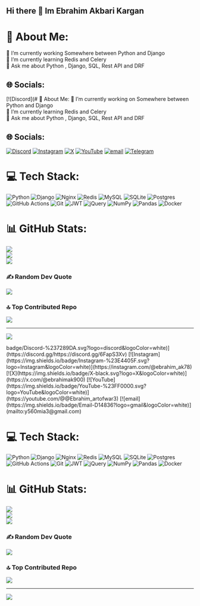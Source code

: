 ## Hi there 👋 Im Ebrahim Akbari Kargan

# 💫 About Me:
🔭 I’m currently working Somewhere between Python and Django<br>🌱 I’m currently learning Redis and Celery<br>💬 Ask me about Python , Django, SQL, Rest API and DRF<br>


## 🌐 Socials:
[![Discord](# 💫 About Me:
🔭 I’m currently working on Somewhere between Python and Django<br>🌱 I’m currently learning Redis and Celery<br>💬 Ask me about Python , Django, SQL, Rest API and DRF<br>


## 🌐 Socials:
[![Discord](https://img.shields.io/badge/Discord-%237289DA.svg?logo=discord&logoColor=white)](https://discord.gg/https://discord.gg/6FapS3Xv) [![Instagram](https://img.shields.io/badge/Instagram-%23E4405F.svg?logo=Instagram&logoColor=white)](https://instagram.com/@ebrahim_ak78) [![X](https://img.shields.io/badge/X-black.svg?logo=X&logoColor=white)](https://x.com/@ebrahimak900) [![YouTube](https://img.shields.io/badge/YouTube-%23FF0000.svg?logo=YouTube&logoColor=white)](https://youtube.com/@@Ebrahim_artofwar3) [![email](https://img.shields.io/badge/Email-D14836?logo=gmail&logoColor=white)](mailto:y560mia3@gmail.com) [![Telegram]((https://github-production-user-asset-6210df.s3.amazonaws.com/10694593/347407434-c5c5acc3-f434-4a8d-a834-6d94a7ffb45a.svg?X-Amz-Algorithm=AWS4-HMAC-SHA256&X-Amz-Credential=AKIAVCODYLSA53PQK4ZA%2F20250204%2Fus-east-1%2Fs3%2Faws4_request&X-Amz-Date=20250204T150135Z&X-Amz-Expires=300&X-Amz-Signature=92053a27911c2c2f1e0d65474a6d21a88da524552aa2455ed742b0db8e90a282&X-Amz-SignedHeaders=host))]([mailto:y560mia3@gmail.com](https://t.me/ebrahim_ak00)) 

# 💻 Tech Stack:
![Python](https://img.shields.io/badge/python-3670A0?style=for-the-badge&logo=python&logoColor=ffdd54) ![Django](https://img.shields.io/badge/django-%23092E20.svg?style=for-the-badge&logo=django&logoColor=white) ![Nginx](https://img.shields.io/badge/nginx-%23009639.svg?style=for-the-badge&logo=nginx&logoColor=white) ![Redis](https://img.shields.io/badge/redis-%23DD0031.svg?style=for-the-badge&logo=redis&logoColor=white) ![MySQL](https://img.shields.io/badge/mysql-4479A1.svg?style=for-the-badge&logo=mysql&logoColor=white) ![SQLite](https://img.shields.io/badge/sqlite-%2307405e.svg?style=for-the-badge&logo=sqlite&logoColor=white) ![Postgres](https://img.shields.io/badge/postgres-%23316192.svg?style=for-the-badge&logo=postgresql&logoColor=white) ![GitHub Actions](https://img.shields.io/badge/github%20actions-%232671E5.svg?style=for-the-badge&logo=githubactions&logoColor=white) ![Git](https://img.shields.io/badge/git-%23F05033.svg?style=for-the-badge&logo=git&logoColor=white) ![JWT](https://img.shields.io/badge/JWT-black?style=for-the-badge&logo=JSON%20web%20tokens) ![jQuery](https://img.shields.io/badge/jquery-%230769AD.svg?style=for-the-badge&logo=jquery&logoColor=white) ![NumPy](https://img.shields.io/badge/numpy-%23013243.svg?style=for-the-badge&logo=numpy&logoColor=white) ![Pandas](https://img.shields.io/badge/pandas-%23150458.svg?style=for-the-badge&logo=pandas&logoColor=white) ![Docker](https://img.shields.io/badge/docker-%230db7ed.svg?style=for-the-badge&logo=docker&logoColor=white)
# 📊 GitHub Stats:
![](https://github-readme-stats.vercel.app/api?username=Ebrahimakbari&theme=dark&hide_border=false&include_all_commits=true&count_private=true)<br/>
![](https://github-readme-streak-stats.herokuapp.com/?user=Ebrahimakbari&theme=dark&hide_border=false)<br/>
![](https://github-readme-stats.vercel.app/api/top-langs/?username=Ebrahimakbari&theme=dark&hide_border=false&include_all_commits=true&count_private=true&layout=compact)

### ✍️ Random Dev Quote
![](https://quotes-github-readme.vercel.app/api?type=horizontal&theme=merko)

### 🔝 Top Contributed Repo
![](https://github-contributor-stats.vercel.app/api?username=Ebrahimakbari&limit=5&theme=merko&combine_all_yearly_contributions=true)

---
[![](https://visitcount.itsvg.in/api?id=Ebrahimakbari&icon=0&color=0)](https://visitcount.itsvg.in)

<!-- Proudly created with GPRM ( https://gprm.itsvg.in ) -->badge/Discord-%237289DA.svg?logo=discord&logoColor=white)](https://discord.gg/https://discord.gg/6FapS3Xv) [![Instagram](https://img.shields.io/badge/Instagram-%23E4405F.svg?logo=Instagram&logoColor=white)](https://instagram.com/@ebrahim_ak78) [![X](https://img.shields.io/badge/X-black.svg?logo=X&logoColor=white)](https://x.com/@ebrahimak900) [![YouTube](https://img.shields.io/badge/YouTube-%23FF0000.svg?logo=YouTube&logoColor=white)](https://youtube.com/@@Ebrahim_artofwar3) [![email](https://img.shields.io/badge/Email-D14836?logo=gmail&logoColor=white)](mailto:y560mia3@gmail.com) 

# 💻 Tech Stack:
![Python](https://img.shields.io/badge/python-3670A0?style=for-the-badge&logo=python&logoColor=ffdd54) ![Django](https://img.shields.io/badge/django-%23092E20.svg?style=for-the-badge&logo=django&logoColor=white) ![Nginx](https://img.shields.io/badge/nginx-%23009639.svg?style=for-the-badge&logo=nginx&logoColor=white) ![Redis](https://img.shields.io/badge/redis-%23DD0031.svg?style=for-the-badge&logo=redis&logoColor=white) ![MySQL](https://img.shields.io/badge/mysql-4479A1.svg?style=for-the-badge&logo=mysql&logoColor=white) ![SQLite](https://img.shields.io/badge/sqlite-%2307405e.svg?style=for-the-badge&logo=sqlite&logoColor=white) ![Postgres](https://img.shields.io/badge/postgres-%23316192.svg?style=for-the-badge&logo=postgresql&logoColor=white) ![GitHub Actions](https://img.shields.io/badge/github%20actions-%232671E5.svg?style=for-the-badge&logo=githubactions&logoColor=white) ![Git](https://img.shields.io/badge/git-%23F05033.svg?style=for-the-badge&logo=git&logoColor=white) ![JWT](https://img.shields.io/badge/JWT-black?style=for-the-badge&logo=JSON%20web%20tokens) ![jQuery](https://img.shields.io/badge/jquery-%230769AD.svg?style=for-the-badge&logo=jquery&logoColor=white) ![NumPy](https://img.shields.io/badge/numpy-%23013243.svg?style=for-the-badge&logo=numpy&logoColor=white) ![Pandas](https://img.shields.io/badge/pandas-%23150458.svg?style=for-the-badge&logo=pandas&logoColor=white) ![Docker](https://img.shields.io/badge/docker-%230db7ed.svg?style=for-the-badge&logo=docker&logoColor=white)
# 📊 GitHub Stats:
![](https://github-readme-stats.vercel.app/api?username=Ebrahimakbari&theme=dark&hide_border=false&include_all_commits=true&count_private=true)<br/>
![](https://github-readme-streak-stats.herokuapp.com/?user=Ebrahimakbari&theme=dark&hide_border=false)<br/>
![](https://github-readme-stats.vercel.app/api/top-langs/?username=Ebrahimakbari&theme=dark&hide_border=false&include_all_commits=true&count_private=true&layout=compact)

### ✍️ Random Dev Quote
![](https://quotes-github-readme.vercel.app/api?type=horizontal&theme=merko)

### 🔝 Top Contributed Repo
![](https://github-contributor-stats.vercel.app/api?username=Ebrahimakbari&limit=5&theme=merko&combine_all_yearly_contributions=true)

---
[![](https://visitcount.itsvg.in/api?id=Ebrahimakbari&icon=0&color=0)](https://visitcount.itsvg.in)

<!-- Proudly created with GPRM ( https://gprm.itsvg.in ) -->
